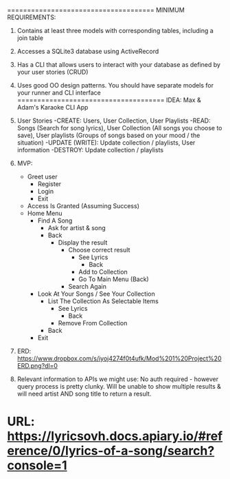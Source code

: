 =====================================
MINIMUM REQUIREMENTS:
1) Contains at least three models with corresponding tables, including a join table
2) Accesses a SQLite3 database using ActiveRecord
3) Has a CLI that allows users to interact with your database as defined by your user stories (CRUD)
4) Uses good OO design patterns. You should have separate models for your runner and CLI interface
=====================================
IDEA: Max & Adam's Karaoke CLI App

1) User Stories
    -CREATE: Users, User Collection, User Playlists 
    -READ: Songs (Search for song lyrics), User Collection (All songs you choose to save), User playlists (Groups of songs based on your mood / the situation)
    -UPDATE (WRITE): Update collection / playlists, User information
    -DESTROY: Update collection / playlists

2) MVP: 
    - Greet user
        - Register
        - Login
        - Exit
    - Access Is Granted (Assuming Success)
    - Home Menu
        - Find A Song
            - Ask for artist & song
            - Back
                - Display the result
                    - Choose correct result
                        - See Lyrics
                            - Back
                        - Add to Collection
                        - Go To Main Menu (Back)
                    - Search Again
        - Look At Your Songs / See Your Collection
            - List The Collection As Selectable Items
                - See Lyrics
                    - Back
                - Remove From Collection
            - Back
        - Exit


3) ERD: https://www.dropbox.com/s/iyoj4274f0t4ufk/Mod%201%20Project%20ERD.png?dl=0

4) Relevant information to APIs we might use: No auth required - however query process is pretty clunky. Will be unable to show multiple results & will need artist AND song title to return a result. 

URL: https://lyricsovh.docs.apiary.io/#reference/0/lyrics-of-a-song/search?console=1
=====================================